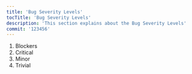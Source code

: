 ```yaml
---
title: 'Bug Severity Levels'
tocTitle: 'Bug Severity Levels'
description: 'This section explains about the Bug Severity Levels'
commit: '123456'
---
```


1. Blockers
2. Critical
3. Minor
4. Trivial
   <!--

## Sub Heading

✍️Coming soon: Please watch this space for more updates from our team. Thanks for the patience! -->

<!--
![default and pinned tasks](/placeholders/banner.png)

```javascript
code or syntax
```

<div class="aside">
<a href=""><b>Links</b></a>
</div>
-->
